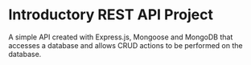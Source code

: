 # Introductory REST API Project 
A simple API created with Express.js, Mongoose and MongoDB that accesses a database and allows CRUD actions to be performed on the database.
